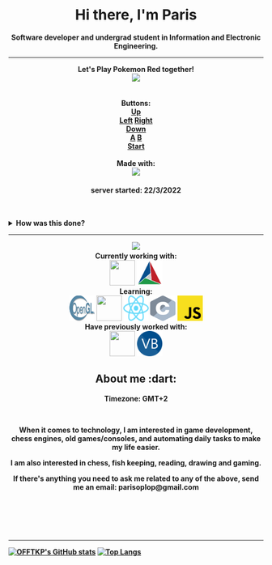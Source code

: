 <p>
  <h1 align="center"><b>Hi there, I'm Paris</h1>
</p>

<p align="center">Software developer and undergrad student in Information and Electronic Engineering.</p>

----

<p align="center">
  Let's Play Pokemon Red together!<br/>
  <img src="http://emulatorserv.vps.webdock.io:8080/i?test=5" width=320/><br/>
</p>
<p align="center">
  <br/>Buttons: <br/>
  <a href="http://emulatorserv.vps.webdock.io:8080/p?action=1&callback=http://github.com/OFFTKP/">Up</a>
  <br/>
  <a href="http://emulatorserv.vps.webdock.io:8080/p?action=4&callback=http://github.com/OFFTKP/">Left</a>
  <a href="http://emulatorserv.vps.webdock.io:8080/p?action=2&callback=http://github.com/OFFTKP/">Right</a>
  <br/>
  <a href="http://emulatorserv.vps.webdock.io:8080/p?action=3&callback=http://github.com/OFFTKP/">Down</a> <br/>
  <a href="http://emulatorserv.vps.webdock.io:8080/p?action=5&callback=http://github.com/OFFTKP/">A</a>
  <a href="http://emulatorserv.vps.webdock.io:8080/p?action=6&callback=http://github.com/OFFTKP/">B</a><br/>
  <a href="http://emulatorserv.vps.webdock.io:8080/p?action=7&callback=http://github.com/OFFTKP/">Start</a>
  <br/><br/>
  Made with:<br/>
  <a href="https://github.com/OFFTKP/TKPEmu">
    <img align="" src="https://github-readme-stats.vercel.app/api/pin/?username=OFFTKP&repo=TKPEmu&theme=tokyonight" />
  </a>
  <br/>
  <br/>server started: 22/3/2022<br/>
  <br/><br/>
  
</p>
<p align="center">
  <details>
   <summary>How was this done?</summary>
    <br/>
   First, let me make it clear that this is not my idea. Props to <a href="https://github.com/HFO4">HFO4</a>, check their profile page.<br/><br/>
   This was made possible with <a href="https://github.com/OFFTKP/TKPEmu">TKPEmu</a>. <br/><br/>
    
   TKPEmu is an open-source emulator and my favorite hobby project. It's a normal emulator with a GUI, disassembler etc. and one of its functionalities is playing games through a very simple web server.<br/><br/>
  Every button is a simple get request to a vps running TKPEmu.<br/>
  You can customize it to create your own webserver! I will make a tutorial for this in the future. <br/><br/>
    
  Email me if you need help: parisoplop@gmail.com
  </details>
</p>

---
<p align="center">
  <img src="https://komarev.com/ghpvc/?username=offtkp&color=gray"/>
  <br/>Currently working with:<br/>
  <img width="50" height="50" src="https://isocpp.org/assets/images/cpp_logo.png"/>
  <img width="50" height="50" src="cmake.png"/>
  <br/>Learning:<br/>
  <img width="50" height="50" src="Opengl-logo.svg"/>
  <img width="50" height="50" src="https://go.dev/images/go-logo-white.svg"/>
  <img width="50" height="50" src="React-icon.svg"/>
  <img width="50" height="50" src="c-icon.svg"/>
  <img width="50" height="50" src="js-icon.svg"/>
  <br/>Have previously worked with:<br/>
  <img width="50" height="50" src="https://seeklogo.com/images/C/c-sharp-c-logo-02F17714BA-seeklogo.com.png"/>
  <img width="50" height="50" src="vb-icon.svg"/>
</p>

<p>
  <h2 align="center">About me :dart:</h2>
</p>
<p align="center">
  Timezone: GMT+2
</p></br>
<p align="center">
  When it comes to technology, I am interested in game development, chess engines, old games/consoles, and automating daily tasks to make my life easier.
</p>
<p align="center">
  I am also interested in chess, fish keeping, reading, drawing and gaming.
</p>
<p align="center">
  If there's anything you need to ask me related to any of the above, send me an email: parisoplop@gmail.com
</p>
</br></br></br>
</br>

----

[![OFFTKP's GitHub stats](https://github-readme-stats.vercel.app/api?username=offtkp&theme=tokyonight)](https://github.com/anuraghazra/github-readme-stats)
[![Top Langs](https://github-readme-stats.vercel.app/api/top-langs/?username=offtkp&exclude_repo=glad-stable&layout=compact&theme=tokyonight)](https://github.com/anuraghazra/github-readme-stats)
